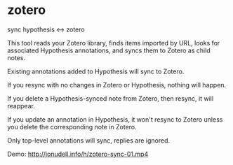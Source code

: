 # zotero
sync hypothesis &lt;-> zotero

This tool reads your Zotero library, finds items imported by URL, looks for associated Hypothesis annotations, and syncs them to Zotero as child notes.

Existing annotations added to Hypothesis will sync to Zotero.

If you resync with no changes in Zotero or Hypothesis, nothing will happen.

If you delete a Hypothesis-synced note from Zotero, then resync, it will reappear.

If you update an annotation in Hypothesis, it won't resync to Zotero unless you delete the corresponding note in Zotero.

Only top-level annotations will sync, replies are ignored.

Demo: http://jonudell.info/h/zotero-sync-01.mp4
